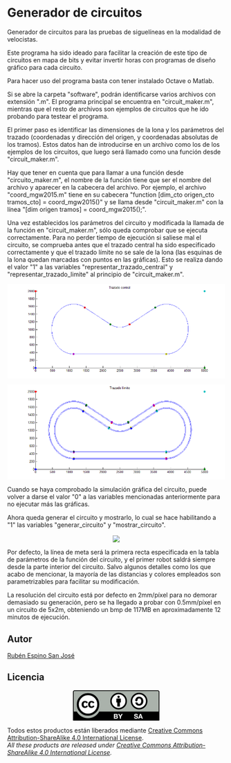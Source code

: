 # Generador de circuitos
Generador de circuitos para las pruebas de siguelíneas en la modalidad de velocistas.

Este programa ha sido ideado para facilitar la creación de este tipo de circuitos en mapa de bits y evitar invertir horas con programas de diseño gráfico para cada circuito.

Para hacer uso del programa basta con tener instalado Octave o Matlab.

Si se abre la carpeta "software", podrán identificarse varios archivos con extensión ".m". El programa principal se encuentra en "circuit_maker.m", mientras que el resto de archivos son ejemplos de circuitos que he ido probando para testear el programa.

El primer paso es identificar las dimensiones de la lona y los parámetros del trazado (coordenadas y dirección del origen, y coordenadas absolutas de los tramos). Estos datos han de introducirse en un archivo como los de los ejemplos de los circuitos, que luego será llamado como una función desde "circuit_maker.m".

Hay que tener en cuenta que para llamar a una función desde "circuito_maker.m", el nombre de la función tiene que ser el nombre del archivo y aparecer en la cabecera del archivo. Por ejemplo, el archivo "coord_mgw2015.m" tiene en su cabecera "function [dim_cto origen_cto tramos_cto] = coord_mgw2015()" y se llama desde "circuit_maker.m" con la línea "[dim origen tramos] = coord_mgw2015();".

Una vez establecidos los parámetros del circuito y modificada la llamada de la función en "circuit_maker.m", sólo queda comprobar que se ejecuta correctamente. Para no perder tiempo de ejecución si saliese mal el circuito, se comprueba antes que el trazado central ha sido especificado correctamente y que el trazado límite no se sale de la lona (las esquinas de la lona quedan marcadas con puntos en las gráficas). Esto se realiza dando el valor "1" a las variables "representar_trazado_central" y "representar_trazado_limite" al principio de "circuit_maker.m".

<p align="center">
<img src="images/Trazado central.png" width="600" align = "center">
</p>

<p align="center">
<img src="images/Trazado limite.png" width="600" align = "center">
</p>

Cuando se haya comprobado la simulación gráfica del circuito, puede volver a darse el valor "0" a las variables mencionadas anteriormente para no ejecutar más las gráficas.

Ahora queda generar el circuito y mostrarlo, lo cual se hace habilitando a "1" las variables "generar_circuito" y "mostrar_circuito".

<p align="center">
<img src="images/circuito.bmp" width="600" align = "center">
</p>

Por defecto, la línea de meta será la primera recta especificada en la tabla de parámetros de la función del circuito, y el primer robot saldrá siempre desde la parte interior del circuito. Salvo algunos detalles como los que acabo de mencionar, la mayoría de las distancias y colores empleados son parametrizables para facilitar su modificación.

La resolución del circuito está por defecto en 2mm/píxel para no demorar demasiado su generación, pero se ha llegado a probar con 0.5mm/píxel en un circuito de 5x2m, obteniendo un bmp de 117MB en aproximadamente 12 minutos de ejecución.

## Autor
[Rubén Espino San José](https://github.com/Resaj)

## Licencia
<p align="center">
<img src="license/by-sa.png" align = "center">
</p>

Todos estos productos están liberados mediante [Creative Commons Attribution-ShareAlike 4.0 International License](http://creativecommons.org/licenses/by-sa/4.0/).  
_All these products are released under [Creative Commons Attribution-ShareAlike 4.0 International License](http://creativecommons.org/licenses/by-sa/4.0/)._
